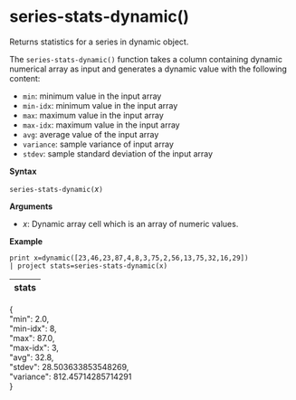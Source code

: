 # series-stats-dynamic()

Returns statistics for a series in dynamic object.  

The `series-stats-dynamic()` function takes a column containing dynamic numerical array as input and generates a dynamic value with the following content:
* `min`: minimum value in the input array
* `min-idx`: minimum value in the input array
* `max`: maximum value in the input array
* `max-idx`: maximum value in the input array
* `avg`: average value of the input array
* `variance`: sample variance of input array
* `stdev`: sample standard deviation of the input array

**Syntax**

`series-stats-dynamic(`*x*`)`

**Arguments**

* *x*: Dynamic array cell which is an array of numeric values. 

**Example**

<!-- csl: https://help.kusto.windows.net:443/Samples -->
```
print x=dynamic([23,46,23,87,4,8,3,75,2,56,13,75,32,16,29]) 
| project stats=series-stats-dynamic(x)

```

|stats|
|---|
{  
  "min": 2.0,  
  "min-idx": 8,  
  "max": 87.0,  
  "max-idx": 3,  
  "avg": 32.8,  
  "stdev": 28.503633853548269,  
  "variance": 812.45714285714291  
}





